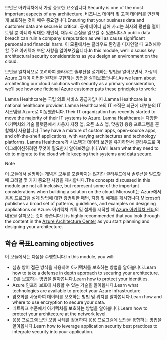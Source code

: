 <span data-ttu-id="c82fb-101">보안은 아키텍처에서 가장 중요한 요소입니다.</span><span class="sxs-lookup"><span data-stu-id="c82fb-101">Security is one of the most important aspects of any architecture.</span></span> <span data-ttu-id="c82fb-102">비즈니스 데이터 및 고객 데이터를 안전하게 보호하는 것이 매우 중요합니다.</span><span class="sxs-lookup"><span data-stu-id="c82fb-102">Ensuring that your business data and customer data are secure is critical.</span></span> <span data-ttu-id="c82fb-103">공개 데이터 침해 사고는 회사의 평판을 떨어트릴 뿐 아니라 막대한 개인적, 재무적 손실을 일으킬 수 있습니다.</span><span class="sxs-lookup"><span data-stu-id="c82fb-103">A public data breach can ruin a company's reputation as well as cause significant personal and financial harm.</span></span> <span data-ttu-id="c82fb-104">이 모듈에서는 클라우드 환경을 디자인할 때 고려해야 할 주요 아키텍처 보안 사항을 알아보겠습니다.</span><span class="sxs-lookup"><span data-stu-id="c82fb-104">In this module, we’ll discuss key architectural security considerations as you design an environment on the cloud.</span></span>

<span data-ttu-id="c82fb-105">보안을 일차적으로 고려하여 클라우드 솔루션을 설계하는 방법을 알아보면서, 가상의 Azure 고객이 이러한 원칙을 구현하는 방법을 살펴보겠습니다.</span><span class="sxs-lookup"><span data-stu-id="c82fb-105">As we learn about architecting our cloud solutions with security as a primary consideration, we'll see how one fictional Azure customer puts these principles to work:</span></span>

<span data-ttu-id="c82fb-106">Lamna Healthcare는 국립 의료 서비스 공급자입니다.</span><span class="sxs-lookup"><span data-stu-id="c82fb-106">Lamna Healthcare is a national healthcare provider.</span></span> <span data-ttu-id="c82fb-107">Lamna Healthcare의 IT 조직은 최근에 대부분의 IT 시스템을 Azure로 이동했습니다.</span><span class="sxs-lookup"><span data-stu-id="c82fb-107">Their IT organization has recently started to move the majority of their IT systems to Azure.</span></span> <span data-ttu-id="c82fb-108">Lamna Healthcare는 다양한 아키텍처와 기술 플랫폼에서 사용자 지정 앱, 오픈 소스 앱, 맞춤형 응용 프로그램을 혼합해서 사용합니다.</span><span class="sxs-lookup"><span data-stu-id="c82fb-108">They have a mixture of custom apps, open-source apps, and off-the-shelf applications, with varying architectures and technology platforms.</span></span> <span data-ttu-id="c82fb-109">Lamna Healthcare가 시스템과 데이터 보안을 유지하면서 클라우드로 마이그레이션하려면 무엇이 필요한지 알아보겠습니다.</span><span class="sxs-lookup"><span data-stu-id="c82fb-109">We'll learn what they need to do to migrate to the cloud while keeping their systems and data secure.</span></span>

> [!NOTE]
> <span data-ttu-id="c82fb-110">이 모듈에서 설명하는 개념은 모두를 포괄하지는 않지만 클라우드에서 솔루션을 빌드할 때 고려할 몇 가지 중요한 사항을 제시합니다.</span><span class="sxs-lookup"><span data-stu-id="c82fb-110">The concepts discussed in this module are not all-inclusive, but represent some of the important considerations when building a solution on the cloud.</span></span> <span data-ttu-id="c82fb-111">Microsoft는 Azure에서 응용 프로그램 설계 방법에 대한 광범위한 패턴, 지침 및 예제를 게시합니다.</span><span class="sxs-lookup"><span data-stu-id="c82fb-111">Microsoft publishes a broad set of patterns, guidelines, and examples on designing applications on Azure.</span></span> <span data-ttu-id="c82fb-112">아키텍처 계획 및 설계를 시작할 때 [Azure 아키텍처 센터](https://docs.microsoft.com/azure/architecture/)의 내용을 살펴보는 것이 좋습니다.</span><span class="sxs-lookup"><span data-stu-id="c82fb-112">It is highly recommended that you look through the content in the [Azure Architecture Center](https://docs.microsoft.com/azure/architecture/) as you start planning and designing your architecture.</span></span>

## <a name="learning-objectives"></a><span data-ttu-id="c82fb-113">학습 목표</span><span class="sxs-lookup"><span data-stu-id="c82fb-113">Learning objectives</span></span>

<span data-ttu-id="c82fb-114">이 모듈에서는 다음을 수행합니다.</span><span class="sxs-lookup"><span data-stu-id="c82fb-114">In this module, you will:</span></span>

- <span data-ttu-id="c82fb-115">심층 방어 접근 방식을 사용하여 아키텍처를 보호하는 방법을 알아봅니다.</span><span class="sxs-lookup"><span data-stu-id="c82fb-115">Learn how to take a defense in depth approach to securing your architecture.</span></span>
- <span data-ttu-id="c82fb-116">ID를 보호하는 방법을 알아봅니다.</span><span class="sxs-lookup"><span data-stu-id="c82fb-116">Learn how to protect your identities.</span></span>
- <span data-ttu-id="c82fb-117">Azure 인프라 보호에 사용할 수 있는 기술을 알아봅니다.</span><span class="sxs-lookup"><span data-stu-id="c82fb-117">Learn what technologies are available to protect your Azure infrastructure.</span></span>
- <span data-ttu-id="c82fb-118">암호화를 사용하여 데이터를 보호하는 방법 및 위치를 알아봅니다.</span><span class="sxs-lookup"><span data-stu-id="c82fb-118">Learn how and where to use encryption to secure your data.</span></span>
- <span data-ttu-id="c82fb-119">네트워크 수준에서 아키텍처를 보호하는 방법을 알아봅니다.</span><span class="sxs-lookup"><span data-stu-id="c82fb-119">Learn how to protect your architecture at the network level.</span></span>
- <span data-ttu-id="c82fb-120">응용 프로그램 보안 모범 사례를 활용하여 응용 프로그램에 보안을 통합하는 방법을 알아봅니다.</span><span class="sxs-lookup"><span data-stu-id="c82fb-120">Learn how to leverage application security best practices to integrate security into your application.</span></span>